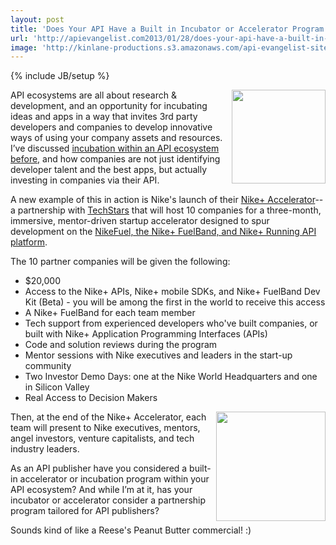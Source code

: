 ```yaml
---
layout: post
title: 'Does Your API Have a Built in Incubator or Accelerator Program'
url: 'http://apievangelist.com2013/01/28/does-your-api-have-a-built-in-incubator-or-accelerator-program/'
image: 'http://kinlane-productions.s3.amazonaws.com/api-evangelist-site/blog/Nike-Accelerator.png'
---
```

{% include JB/setup %}
<p>
     <a href="http://nikeaccelerator.com/index.html" target="_blank"><img src="https://s3.amazonaws.com/kinlane-productions/api-evangelist/nike/Nike-Accelerator.png"  width="150" align="right" /></a>
</p>
<p>
     API ecosystems are all about research &amp; development, and an opportunity for incubating ideas and apps in a way that invites 3rd party developers and companies to develop innovative ways of using your company assets and resources. I’ve discussed <a href="http://blog.apievangelist.com/2012/01/31/four-potential-levels-of-an-api-business-ecosystem/">incubation within an API ecosystem before,</a> and how companies are not just identifying developer talent and the best apps, but actually investing in companies via their API.
</p>
<p>
     A new example of this in action is Nike's launch of their <a href="http://nikeaccelerator.com/index.html" target="_blank">Nike+ Accelerator</a>--a partnership with <a title="Techstars" href="http://www.techstars.com/">TechStars</a> that will host 10 companies for a three-month, immersive, mentor-driven startup accelerator designed to spur development on the <a href="http://developer.nike.com/">NikeFuel, the Nike+ FuelBand, and Nike+ Running API platform</a>.
</p>
<p>
     The 10 partner companies will be given the following:
</p>
<ul>
     <li>$20,000
     </li>
     <li>Access to the Nike+ APIs, Nike+ mobile SDKs, and Nike+ FuelBand Dev Kit (Beta) - you will be among the first in the world to receive this access
     </li>
     <li>A Nike+ FuelBand for each team member
     </li>
     <li>Tech support from experienced developers who've built companies, or built with Nike+ Application Programming Interfaces (APIs)
     </li>
     <li>Code and solution reviews during the program
     </li>
     <li>Mentor sessions with Nike executives and leaders in the start-up community
     </li>
     <li>Two Investor Demo Days: one at the Nike World Headquarters and one in Silicon Valley
     </li>
     <li>Real Access to Decision Makers
     </li>
</ul>
<p>
     <img src="https://s3.amazonaws.com/kinlane-productions/api-evangelist/reeses-peanut-butter-cup.jpeg"  width="175" align="right" />
</p>
<p>
     Then, at the end of the Nike+ Accelerator, each team will present to Nike executives, mentors, angel investors, venture capitalists, and tech industry leaders.
</p>
<p>
     As an API publisher have you considered a built-in accelerator or incubation program within your API ecosystem? And while I’m at it, has your incubator or accelerator consider a partnership program tailored for API publishers?
</p>
<p>
     Sounds kind of like a Reese's Peanut Butter commercial! :)
</p>
